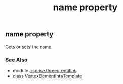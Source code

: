 ﻿---
title: name property
second_title: Aspose.3D for Python via .NET API References
description: 
type: docs
weight: 100
url: /python-net/aspose.threed.entities/vertexelementintstemplate/name/
is_root: false
---

## name property


Gets or sets the name.

### See Also
* module [aspose.threed.entities](../../)
* class [VertexElementIntsTemplate](/3d/python-net/aspose.threed.entities/vertexelementintstemplate)
